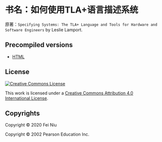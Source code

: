 # 书名：如何使用TLA+语言描述系统

原著：``Specifying Systems: The TLA+ Language and Tools for Hardware and Software Engineers`` by Leslie Lamport.

## Precompiled versions

- [HTML](https://felnil.com/books/specifying-systems-cn/)

## License

<a rel="license" href="http://creativecommons.org/licenses/by/4.0/"><img alt="Creative Commons License" style="border-width:0" src="https://i.creativecommons.org/l/by/4.0/88x31.png" /></a>

This work is licensed under a <a rel="license" href="http://creativecommons.org/licenses/by/4.0/">Creative Commons Attribution 4.0 International License</a>.

## Copyrights

Copyright © 2020 Fei Niu

Copyright © 2002 Pearson Education Inc.	
